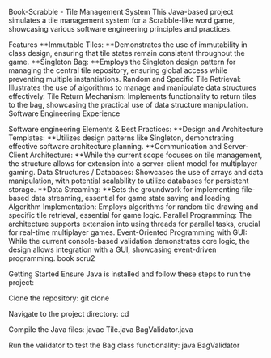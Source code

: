 Book-Scrabble - Tile Management System
This Java-based project simulates a tile management system for a Scrabble-like word game, showcasing various software engineering principles and practices.

Features
**Immutable Tiles: **Demonstrates the use of immutability in class design, ensuring that tile states remain consistent throughout the game. **Singleton Bag: **Employs the Singleton design pattern for managing the central tile repository, ensuring global access while preventing multiple instantiations. Random and Specific Tile Retrieval: Illustrates the use of algorithms to manage and manipulate data structures effectively. Tile Return Mechanism: Implements functionality to return tiles to the bag, showcasing the practical use of data structure manipulation. Software Engineering Experience

Software engineering Elements & Best Practices:
**Design and Architecture Templates: **Utilizes design patterns like Singleton, demonstrating effective software architecture planning. **Communication and Server-Client Architecture: **While the current scope focuses on tile management, the structure allows for extension into a server-client model for multiplayer gaming. Data Structures / Databases: Showcases the use of arrays and data manipulation, with potential scalability to utilize databases for persistent storage. **Data Streaming: **Sets the groundwork for implementing file-based data streaming, essential for game state saving and loading. Algorithm Implementation: Employs algorithms for random tile drawing and specific tile retrieval, essential for game logic. Parallel Programming: The architecture supports extension into using threads for parallel tasks, crucial for real-time multiplayer games. Event-Oriented Programming with GUI: While the current console-based validation demonstrates core logic, the design allows integration with a GUI, showcasing event-driven programming. book scru2

Getting Started
Ensure Java is installed and follow these steps to run the project:

Clone the repository:
git clone <repository-url>

Navigate to the project directory:
cd <project-directory>

Compile the Java files:
javac Tile.java BagValidator.java

Run the validator to test the Bag class functionality:
java BagValidator
